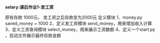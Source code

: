
**selary:课后作业1-发工资**

原有存款 1000元， 发工资之后存款变为2000元
定义模块
1、money.py saved_money = 1000
2、定义发工资模块 send_money，用来增加收入计算
3、定义工资查询模块 select_money，用来展示工资数额
4、定义一个start.py ，启动文件展示最终存款金额